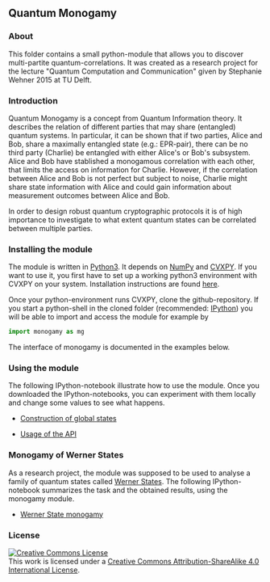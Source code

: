 ## Quantum Monogamy ##

### About ###

This folder contains a small python-module that allows you to discover multi-partite quantum-correlations. It was created as a research project for the lecture "Quantum Computation and Communication" given by Stephanie Wehner 2015 at TU Delft.

### Introduction ###

Quantum Monogamy is a concept from Quantum Information theory. It describes the relation of different parties that may share (entangled) quantum systems. In particular, it can be shown that if two parties, Alice and Bob, share a maximally entangled state (e.g.: EPR-pair), there can be no third party (Charlie) be entangled with either Alice's or Bob's subsystem. Alice and Bob have stablished a monogamous correlation with each other, that limits the access on information for Charlie. However, if the correlation between Alice and Bob is not perfect but subject to noise, Charlie might share state information with Alice and could gain information about measurement outcomes between Alice and Bob.

In order to design robust quantum cryptographic protocols it is of high importance to investigate to what extent quantum states can be correlated between multiple parties. 

### Installing the module ###

The module is written in [Python3](https://www.python.org). It depends on [NumPy](http://www.numpy.org/) and [CVXPY](http://cvxpy.readthedocs.org/en/latest/index.html). If you want to use it, you first have to set up a working python3 environment with CVXPY on your system. Installation instructions are found [here](http://cvxpy.readthedocs.org/en/latest/install/index.html).

Once your python-environment runs CVXPY, clone the github-repository. If you start a python-shell in the cloned folder (recommended: [IPython](http://ipython.org/)) you will be able to import and access the module for example by

```python
import monogamy as mg
```
 
The interface of monogamy is documented in the examples below.

### Using the module ###

The following IPython-notebook illustrate how to use the module. Once you downloaded the IPython-notebooks, you can experiment with them locally and change some values to see what happens.

* [Construction of global states](http://nbviewer.ipython.org/github/CoolRunning/monogamy/blob/master/global.ipynb)

* [Usage of the API](http://nbviewer.ipython.org/github/CoolRunning/monogamy/blob/master/mono.ipynb)

### Monogamy of Werner States ###

As a research project, the module was supposed to be used to analyse a family of quantum states called [Werner States](http://en.wikipedia.org/wiki/Werner_state). The following IPython-notebook summarizes the task and the obtained results, using the monogamy module.

* [Werner State monogamy](http://nbviewer.ipython.org/github/CoolRunning/monogamy/blob/master/werner_monogamy.ipynb)

### License ###

<a rel="license" href="http://creativecommons.org/licenses/by-sa/4.0/"><img alt="Creative Commons License" style="border-width:0" src="https://i.creativecommons.org/l/by-sa/4.0/88x31.png" /></a><br />This work is licensed under a <a rel="license" href="http://creativecommons.org/licenses/by-sa/4.0/">Creative Commons Attribution-ShareAlike 4.0 International License</a>.
